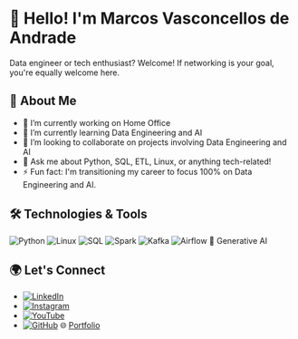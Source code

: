 # 👋 Hello! I'm Marcos Vasconcellos de Andrade

Data engineer or tech enthusiast? Welcome! If networking is your goal, you're equally welcome here.

## 🚀 About Me

- 🔭 I’m currently working on Home Office
- 🌱 I’m currently learning Data Engineering and AI
- 👯 I’m looking to collaborate on projects involving Data Engineering and AI
- 💬 Ask me about Python, SQL, ETL, Linux, or anything tech-related!
- ⚡ Fun fact: I'm transitioning my career to focus 100% on Data Engineering and AI.

## 🛠️ Technologies & Tools

![Python](https://img.shields.io/badge/-Python-333333?style=flat&logo=python)
![Linux](https://img.shields.io/badge/-Linux-333333?style=flat&logo=linux)
![SQL](https://img.shields.io/badge/-SQL-333333?style=flat&logo=postgresql)
![Spark](https://img.shields.io/badge/-Spark-333333?style=flat&logo=apache-spark)
![Kafka](https://img.shields.io/badge/-Kafka-333333?style=flat&logo=apache-kafka)
![Airflow](https://img.shields.io/badge/-Airflow-333333?style=flat&logo=apache-airflow)
🧠 Generative AI

## 🌍 Let's Connect

- [![LinkedIn](https://img.shields.io/badge/-LinkedIn-0A66C2?style=flat&logo=Linkedin&logoColor=white)](https://www.linkedin.com/in/dataengineer-profile)
- [![Instagram](https://img.shields.io/badge/Instagram-%23E4405F.svg?style=for-the-badge&logo=Instagram&logoColor=white)](https://instagram.com/dataengineer.jobs)
- [![YouTube](https://img.shields.io/badge/-YouTube-FF0000?style=flat&logo=youtube&logoColor=white)]([https://www.youtube.com/channel/UCyNq6Jt-P3L2oPkV1qUtXaA])
- [![GitHub](https://img.shields.io/badge/-GitHub-181717?style=flat&logo=github)](https://github.com/marcosvandrade)
🌐 [Portfolio](https://dataengineer.net.br/)
